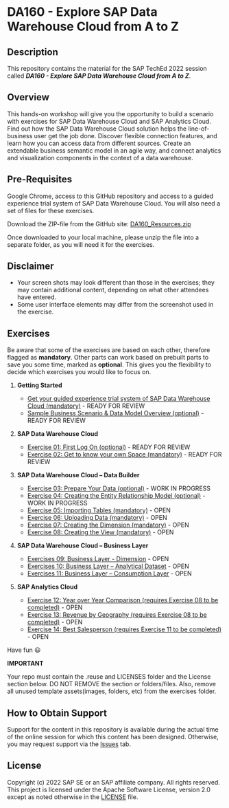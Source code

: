 # DA160 - Explore SAP Data Warehouse Cloud from A to Z

## Description

This repository contains the material for the SAP TechEd 2022 session called ***DA160 - Explore SAP Data Warehouse Cloud from A to Z***.  

## Overview

This hands-on workshop will give you the opportunity to build a scenario with exercises for SAP Data Warehouse Cloud and SAP Analytics Cloud.
Find out how the SAP Data Warehouse Cloud solution helps the line-of-business user get the job done. Discover flexible connection features, and learn how you can access data from different sources. Create an extendable business semantic model in an agile way, and connect analytics and visualization components in the context of a data warehouse.

## Pre-Requisites

Google Chrome, access to this GitHub repository and access to a guided experience trial system of SAP Data Warehouse Cloud.
You will also need a set of files for these exercises. 

Download the ZIP-file from the GitHub site: [DA160_Resources.zip](DA160_Resources.zip)

Once downloaded to your local machine, please unzip the file into a separate folder, as you will need it for the exercises.

## Disclaimer

* Your screen shots may look different than those in the exercises; they may contain additional content, depending on what other attendees have entered.
* Some user interface elements may differ from the screenshot used in the exercise.

## Exercises

Be aware that some of the exercises are based on each other, therefore flagged as **mandatory**. Other parts can work based on prebuilt parts to save you some time, marked as **optional**. This gives you the flexibility to decide which exercises you would like to focus on.

1. **Getting Started**
	* [Get your guided experience trial system of SAP Data Warehouse Cloud (mandatory)](exercises/ex00/README.md) - READY FOR REVIEW
	* [Sample Business Scenario & Data Model Overview (optional)](exercises/ex00/README.md#sample-business-scenario--data-model-overview) - READY FOR REVIEW

2. **SAP Data Warehouse Cloud**
	* [Exercise 01: First Log On (optional)](exercises/ex01/README.md) - READY FOR REVIEW
	* [Exercise 02: Get to know your own Space (mandatory)](exercises/ex02/README.md) - READY FOR REVIEW

3. **SAP Data Warehouse Cloud – Data Builder**
	* [Exercise 03: Prepare Your Data (optional)](exercises/ex03/README.md) - WORK IN PROGRESS
	* [Exercise 04: Creating the Entity Relationship Model (optional)](exercises/ex04/README.md) - WORK IN PROGRESS
	* [Exercise 05: Importing Tables (mandatory)](exercises/ex05/README.md) - OPEN
	* [Exercise 06: Uploading Data (mandatory)](exercises/ex06/README.md) - OPEN
	* [Exercise 07: Creating the Dimension (mandatory)](exercises/ex07/README.md) - OPEN
	* [Exercise 08: Creating the View (mandatory)](exercises/ex08/README.md) - OPEN
	
4. **SAP Data Warehouse Cloud – Business Layer**
	* [Exercises 09: Business Layer - Dimension](exercises/ex09/README.md) - OPEN
	* [Exercises 10: Business Layer – Analytical Dataset](exercises/ex10/README.md) - OPEN
	* [Exercises 11: Business Layer – Consumption Layer](exercises/ex11/README.md) - OPEN
	
5.  **SAP Analytics Cloud**
	* [Exercise 12: Year over Year Comparison (requires Exercise 08 to be completed)](exercises/ex12/README.md) - OPEN
	* [Exercise 13: Revenue by Geography (requires Exercise 08 to be completed)](exercises/ex13/README.md) - OPEN
	* [Exercise 14: Best Salesperson (requires Exercise 11 to be completed)](exercises/ex14/README.md) - OPEN

    
Have fun :smiley:

**IMPORTANT**

Your repo must contain the .reuse and LICENSES folder and the License section below. DO NOT REMOVE the section or folders/files. Also, remove all unused template assets(images, folders, etc) from the exercises folder. 

## How to Obtain Support

Support for the content in this repository is available during the actual time of the online session for which this content has been designed. Otherwise, you may request support via the [Issues](../../issues) tab.

## License
Copyright (c) 2022 SAP SE or an SAP affiliate company. All rights reserved. This project is licensed under the Apache Software License, version 2.0 except as noted otherwise in the [LICENSE](LICENSES/Apache-2.0.txt) file.
